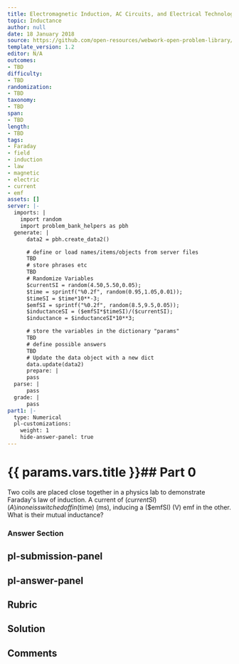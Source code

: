 ```yaml
---
title: Electromagnetic Induction, AC Circuits, and Electrical Technologies
topic: Inductance
author: null
date: 18 January 2018
source: https://github.com/open-resources/webwork-open-problem-library/tree/master/Contrib/BrockPhysics/College_Physics_Urone/23.Electromagnetic_Induction_AC_Circuits_and_Electrical_Technologies/23-09.Inductance/NU_U17_23_09_001.pg
template_version: 1.2
editor: N/A
outcomes:
- TBD
difficulty:
- TBD
randomization:
- TBD
taxonomy:
- TBD
span:
- TBD
length:
- TBD
tags:
- Faraday
- field
- induction
- law
- magnetic
- electric
- current
- emf
assets: []
server: |-
  imports: |
    import random
    import problem_bank_helpers as pbh
  generate: |
      data2 = pbh.create_data2()

      # define or load names/items/objects from server files
      TBD
      # store phrases etc
      TBD
      # Randomize Variables
      $currentSI = random(4.50,5.50,0.05);
      $time = sprintf("%0.2f", random(0.95,1.05,0.01));
      $timeSI = $time*10**-3;
      $emfSI = sprintf("%0.2f", random(8.5,9.5,0.05));
      $inductanceSI = ($emfSI*$timeSI)/($currentSI);
      $inductance = $inductanceSI*10**3;

      # store the variables in the dictionary "params"
      TBD
      # define possible answers
      TBD
      # Update the data object with a new dict
      data.update(data2)
      prepare: |
      pass
  parse: |
      pass
  grade: |
      pass
part1: |-
  type: Numerical
  pl-customizations:
    weight: 1
    hide-answer-panel: true
---
```


# {{ params.vars.title }}## Part 0 
Two coils are placed close together in a physics lab to demonstrate Faraday's law of induction. A current of ($currentSI) (A) in one is switched off in ($time) (ms), inducing a ($emfSI) (V) emf in the other. What is their mutual inductance? 


### Answer Section 


## pl-submission-panel 


## pl-answer-panel 


## Rubric 


## Solution 


## Comments 



